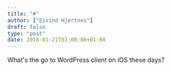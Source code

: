 ```yaml
---
title: "#"
author: ["Eivind Hjertnes"]
draft: false
type: "post"
date: 2018-01-21T01:00:00+01:00
---
```


What's the go to WordPress client on iOS these days?
